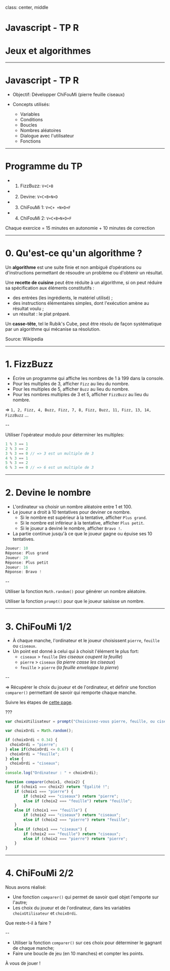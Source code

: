class: center, middle

# Javascript - TP R
# Jeux et algorithmes

---

# Javascript - TP R

- Objectif: Développer ChiFouMi (pierre feuille ciseaux)

- Concepts utilisés:
    + Variables
    + Conditions
    + Boucles
    + Nombres aléatoires
    + Dialogue avec l'utilisateur
    + Fonctions
    
---

# Programme du TP

- 1. FizzBuzz: `V+C+B`
- 2. Devine: `V+C+B+N+D`
- 3. ChiFouMi 1: `V+C+ +N+D+F`
- 4. ChiFouMi 2: `V+C+B+N+D+F`

Chaque exercice = 15 minutes en autonomie + 10 minutes de correction

---

# 0. Qu'est-ce qu'un algorithme ?

Un **algorithme** est une suite finie et non ambiguë d’opérations ou d'instructions permettant de résoudre un problème ou d'obtenir un résultat.

Une **recette de cuisine** peut être réduite à un algorithme, si on peut réduire sa spécification aux éléments constitutifs :
- des entrées (les ingrédients, le matériel utilisé) ;
- des instructions élémentaires simples, dont l'exécution amène au résultat voulu ;
- un résultat : le plat préparé.

Un **casse-tête**, tel le Rubik's Cube, peut être résolu de façon systématique par un algorithme qui mécanise sa résolution.

Source: Wikipedia

---

# 1. FizzBuzz

- Écrire un programme qui affiche les nombres de 1 à 199 dans la console.
- Pour les multiples de 3, afficher `Fizz` au lieu du nombre.
- Pour les multiples de 5, afficher `Buzz` au lieu du nombre.
- Pour les nombres multiples de 3 et 5, afficher `FizzBuzz` au lieu du nombre.

=> `1, 2, Fizz, 4, Buzz, Fizz, 7, 8, Fizz, Buzz, 11, Fizz, 13, 14, FizzBuzz` ...

--

Utiliser l'opérateur modulo pour déterminer les multiples:

```js
1 % 3 == 1
2 % 3 == 2
3 % 3 == 0 // => 3 est un multiple de 3
4 % 3 == 1
5 % 3 == 2
6 % 3 == 0 // => 6 est un multiple de 3
```

---

# 2. Devine le nombre

- L'ordinateur va choisir un nombre aléatoire entre 1 et 100.
- Le joueur a droit à 10 tentatives pour deviner ce nombre.
  - Si le nombre est supérieur à la tentative, afficher `Plus grand`.
  - Si le nombre est inférieur à la tentative, afficher `Plus petit`.
  - Si le joueur a deviné le nombre, afficher `Bravo !`.
- La partie continue jusqu'à ce que le joueur gagne ou épuise ses 10 tentatives.

```js
Joueur: 10
Réponse: Plus grand
Joueur: 20
Réponse: Plus petit
Joueur: 16
Réponse: Bravo !
```

--

Utiliser la fonction `Math.random()` pour générer un nombre aléatoire.

Utiliser la fonction `prompt()` pour que le joueur saisisse un nombre.

---

# 3. ChiFouMi 1/2

- À chaque manche, l'ordinateur et le joueur choisissent `pierre`, `feuille` ou `ciseaux`.
- Un point est donné à celui qui à choisit l'élément le plus fort:
  + `ciseaux` > `feuille` (*les ciseaux coupent la feuille*)
  + `pierre` > `ciseaux` (*la pierre casse les ciseaux*)
  + `feuille` > `pierre` (*la feuille enveloppe la pierre*)

--

=> Récupérer le choix du joueur et de l'ordinateur, et définir une fonction `comparer()` permettant de savoir qui remporte chaque manche.

Suivre les étapes de [cette page](https://www.codecademy.com/en/courses/javascript-beginner-fr-FR-aba4j).

???

```js
var choixUtilisateur = prompt("Choisissez-vous pierre, feuille, ou ciseaux ?");

var choixOrdi = Math.random();

if (choixOrdi < 0.34) {
  choixOrdi = "pierre";
} else if(choixOrdi <= 0.67) {
  choixOrdi = "feuille";
} else {
  choixOrdi = "ciseaux";
}
console.log("Ordinateur : " + choixOrdi);

function comparer(choix1, choix2) {
    if (choix1 === choix2) return "Egalité !";
    if (choix1 === "pierre") {
        if (choix2 === "ciseaux") return "pierre";
        else if (choix2 === "feuille") return "feuille";
    }
    else if (choix1 === "feuille") {
        if (choix2 === "ciseaux") return "ciseaux";
        else if (choix2 === "pierre") return "feuille";
    }
    else if (choix1 === "ciseaux") {
        if (choix2 === "feuille") return "ciseaux";
        else if (choix2 === "pierre") return "pierre";
    }
}
```

---

# 4. ChiFouMi 2/2

Nous avons réalisé:
- Une fonction `comparer()` qui permet de savoir quel objet l'emporte sur l'autre;
- Les choix du joueur et de l'ordinateur, dans les variables `choixUtilisateur` et `choixOrdi`.

Que reste-t-il à faire ?

--

- Utiliser la fonction `comparer()` sur ces choix pour déterminer le gagnant de chaque manche;
- Faire une boucle de jeu (en 10 manches) et compter les points.

À vous de jouer !
